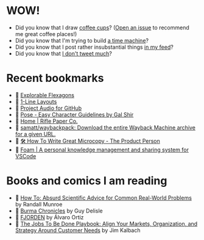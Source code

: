 # WOW!

- Did you know that I draw [coffee cups](https://papercups.mamuso.net/)? ([Open an issue](https://github.com/mamuso/papercups/issues) to recommend me great coffee places!)
- Did you know that I'm trying to build [a time machine](https://github.com/mamuso/fluxcapacitor)?
- Did you know that I post rather insubstantial things [in my feed](https://feed.mamuso.net/)?
- Did you know that [I don't tweet much](https://twitter.com/mamuso)?

# Recent bookmarks

- 👀 [Explorable Flexagons](http://loki3.com/flex/explore/)
- 👀 [1-Line Layouts](https://1linelayouts.glitch.me/)
- 👀 [Project Audio for GitHub](https://github.audio/)
- 👀 [Pose - Easy Character Guidelines by Gal Shir](https://galshir.com/pose)
- 👀 [Home | Rifle Paper Co.](https://riflepaperco.com/)
- 👀 [samatt/waybackpack: Download the entire Wayback Machine archive for a given URL.](https://github.com/samatt/waybackpack)
- 👀 [🛠️ How To Write Great Microcopy - The Product Person](https://theproductperson.substack.com/p/-how-to-write-great-microcopy)
- 👀 [Foam | A personal knowledge management and sharing system for VSCode](https://foambubble.github.io/foam/)


# Books and comics I am reading

- 📘 [How To: Absurd Scientific Advice for Common Real-World Problems](https://www.goodreads.com/book/show/43851501) by Randall Munroe
- 📘 [Burma Chronicles](https://www.goodreads.com/book/show/3023792) by Guy Delisle
- 📘 [FJORDEN](https://www.goodreads.com/book/show/13008650) by Álvaro Ortiz
- 📘 [The Jobs To Be Done Playbook: Align Your Markets, Organization, and Strategy Around Customer Needs](https://www.goodreads.com/book/show/52105688) by Jim Kalbach

